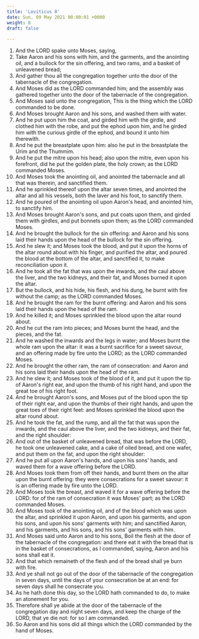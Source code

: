 ```yaml
---
title: 'Leviticus 8'
date: Sun, 09 May 2021 00:00:01 +0000
weight: 8
draft: false
  
---
```


1. And the LORD spake unto Moses, saying,
2. Take Aaron and his sons with him, and the garments, and the anointing oil, and a bullock for the sin offering, and two rams, and a basket of unleavened bread;
3. And gather thou all the congregation together unto the door of the tabernacle of the congregation.
4. And Moses did as the LORD commanded him; and the assembly was gathered together unto the door of the tabernacle of the congregation.
5. And Moses said unto the congregation, This is the thing which the LORD commanded to be done.
6. And Moses brought Aaron and his sons, and washed them with water.
7. And he put upon him the coat, and girded him with the girdle, and clothed him with the robe, and put the ephod upon him, and he girded him with the curious girdle of the ephod, and bound it unto him therewith.
8. And he put the breastplate upon him: also he put in the breastplate the Urim and the Thummim.
9. And he put the mitre upon his head; also upon the mitre, even upon his forefront, did he put the golden plate, the holy crown; as the LORD commanded Moses.
10. And Moses took the anointing oil, and anointed the tabernacle and all that was therein, and sanctified them.
11. And he sprinkled thereof upon the altar seven times, and anointed the altar and all his vessels, both the laver and his foot, to sanctify them.
12. And he poured of the anointing oil upon Aaron's head, and anointed him, to sanctify him.
13. And Moses brought Aaron's sons, and put coats upon them, and girded them with girdles, and put bonnets upon them; as the LORD commanded Moses.
14. And he brought the bullock for the sin offering: and Aaron and his sons laid their hands upon the head of the bullock for the sin offering.
15. And he slew it; and Moses took the blood, and put it upon the horns of the altar round about with his finger, and purified the altar, and poured the blood at the bottom of the altar, and sanctified it, to make reconciliation upon it.
16. And he took all the fat that was upon the inwards, and the caul above the liver, and the two kidneys, and their fat, and Moses burned it upon the altar.
17. But the bullock, and his hide, his flesh, and his dung, he burnt with fire without the camp; as the LORD commanded Moses.
18. And he brought the ram for the burnt offering: and Aaron and his sons laid their hands upon the head of the ram.
19. And he killed it; and Moses sprinkled the blood upon the altar round about.
20. And he cut the ram into pieces; and Moses burnt the head, and the pieces, and the fat.
21. And he washed the inwards and the legs in water; and Moses burnt the whole ram upon the altar: it was a burnt sacrifice for a sweet savour, and an offering made by fire unto the LORD; as the LORD commanded Moses.
22. And he brought the other ram, the ram of consecration: and Aaron and his sons laid their hands upon the head of the ram.
23. And he slew it; and Moses took of the blood of it, and put it upon the tip of Aaron's right ear, and upon the thumb of his right hand, and upon the great toe of his right foot.
24. And he brought Aaron's sons, and Moses put of the blood upon the tip of their right ear, and upon the thumbs of their right hands, and upon the great toes of their right feet: and Moses sprinkled the blood upon the altar round about.
25. And he took the fat, and the rump, and all the fat that was upon the inwards, and the caul above the liver, and the two kidneys, and their fat, and the right shoulder:
26. And out of the basket of unleavened bread, that was before the LORD, he took one unleavened cake, and a cake of oiled bread, and one wafer, and put them on the fat, and upon the right shoulder:
27. And he put all upon Aaron's hands, and upon his sons' hands, and waved them for a wave offering before the LORD.
28. And Moses took them from off their hands, and burnt them on the altar upon the burnt offering: they were consecrations for a sweet savour: it is an offering made by fire unto the LORD.
29. And Moses took the breast, and waved it for a wave offering before the LORD: for of the ram of consecration it was Moses' part; as the LORD commanded Moses.
30. And Moses took of the anointing oil, and of the blood which was upon the altar, and sprinkled it upon Aaron, and upon his garments, and upon his sons, and upon his sons' garments with him; and sanctified Aaron, and his garments, and his sons, and his sons' garments with him.
31. And Moses said unto Aaron and to his sons, Boil the flesh at the door of the tabernacle of the congregation: and there eat it with the bread that is in the basket of consecrations, as I commanded, saying, Aaron and his sons shall eat it.
32. And that which remaineth of the flesh and of the bread shall ye burn with fire.
33. And ye shall not go out of the door of the tabernacle of the congregation in seven days, until the days of your consecration be at an end: for seven days shall he consecrate you.
34. As he hath done this day, so the LORD hath commanded to do, to make an atonement for you.
35. Therefore shall ye abide at the door of the tabernacle of the congregation day and night seven days, and keep the charge of the LORD, that ye die not: for so I am commanded.
36. So Aaron and his sons did all things which the LORD commanded by the hand of Moses.
